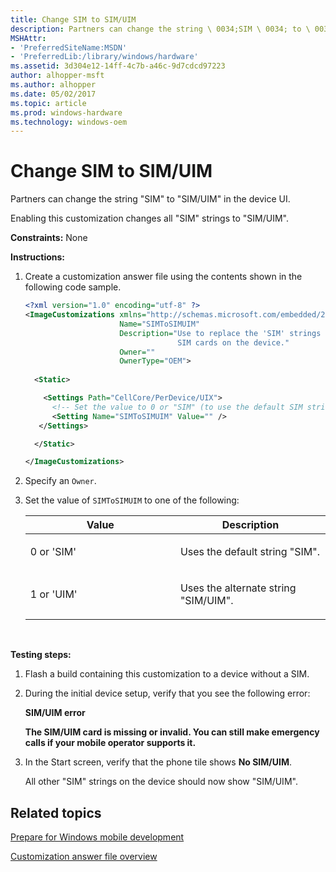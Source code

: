 ```yaml
---
title: Change SIM to SIM/UIM
description: Partners can change the string \ 0034;SIM \ 0034; to \ 0034;SIM/UIM \ 0034; in the device UI.
MSHAttr:
- 'PreferredSiteName:MSDN'
- 'PreferredLib:/library/windows/hardware'
ms.assetid: 3d304e12-14ff-4c7b-a46c-9d7cdcd97223
author: alhopper-msft
ms.author: alhopper
ms.date: 05/02/2017
ms.topic: article
ms.prod: windows-hardware
ms.technology: windows-oem
---
```


# Change SIM to SIM/UIM


Partners can change the string "SIM" to "SIM/UIM" in the device UI.

Enabling this customization changes all "SIM" strings to "SIM/UIM".

<a href="" id="constraints---none"></a>**Constraints:** None  

<a href="" id="instructions-"></a>**Instructions:**  
1.  Create a customization answer file using the contents shown in the following code sample.

    ```XML
    <?xml version="1.0" encoding="utf-8" ?>  
    <ImageCustomizations xmlns="http://schemas.microsoft.com/embedded/2004/10/ImageUpdate"  
                         Name="SIMToSIMUIM"  
                         Description="Use to replace the 'SIM' strings in the device UI to 'SIM/UIM' to accommodate scenarios such as Dual Mode cards of 
                                      SIM cards on the device."  
                         Owner=""  
                         OwnerType="OEM"> 
      
      <Static>  

        <Settings Path="CellCore/PerDevice/UIX">  
          <!-- Set the value to 0 or "SIM" (to use the default SIM string), or set to 1 or "UIM" (to use the alternate SIM/UIM string) -->
          <Setting Name="SIMToSIMUIM" Value="" />    
       </Settings>  

      </Static>

    </ImageCustomizations>
    ```

2.  Specify an `Owner`.

3.  Set the value of `SIMToSIMUIM` to one of the following:

    <table>
    <colgroup>
    <col width="50%" />
    <col width="50%" />
    </colgroup>
    <thead>
    <tr class="header">
    <th>Value</th>
    <th>Description</th>
    </tr>
    </thead>
    <tbody>
    <tr class="odd">
    <td><p>0 or 'SIM'</p></td>
    <td><p>Uses the default string &quot;SIM&quot;.</p></td>
    </tr>
    <tr class="even">
    <td><p>1 or 'UIM'</p></td>
    <td><p>Uses the alternate string &quot;SIM/UIM&quot;.</p></td>
    </tr>
    </tbody>
    </table>

     

<a href="" id="testing-steps-"></a>**Testing steps:**  
1.  Flash a build containing this customization to a device without a SIM.

2.  During the initial device setup, verify that you see the following error:

    **SIM/UIM error**

    **The SIM/UIM card is missing or invalid. You can still make emergency calls if your mobile operator supports it.**

3.  In the Start screen, verify that the phone tile shows **No SIM/UIM**.

    All other "SIM" strings on the device should now show "SIM/UIM".

## Related topics

[Prepare for Windows mobile development](https://docs.microsoft.com/en-us/windows-hardware/manufacture/mobile/preparing-for-windows-mobile-development)

[Customization answer file overview](https://docs.microsoft.com/en-us/windows-hardware/customize/mobile/mcsf/customization-answer-file)
